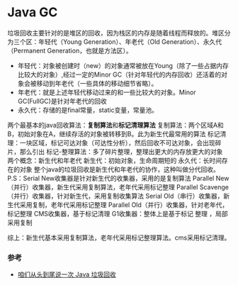 # Java GC

垃圾回收主要针对的是堆区的回收，因为栈区的内存是随着线程而释放的。堆区分为三个区：年轻代（Young Generation）、年老代（Old Generation）、永久代（Permanent Generation，也就是方法区）。

* 年轻代：对象被创建时（new）的对象通常被放在Young（除了一些占据内存比较大的对象）,经过一定的Minor GC（针对年轻代的内存回收）还活着的对象会被移动到年老代（一些具体的移动细节省略）。
* 年老代：就是上述年轻代移动过来的和一些比较大的对象。Minor GC(FullGC)是针对年老代的回收
* 永久代：存储的是final常量，static变量，常量池。


两个最基本的java回收算法：**复制算法**和**标记清理算法**
复制算法：两个区域A和B，初始对象在A，继续存活的对象被转移到B。此为新生代最常用的算法
标记清理：一块区域，标记可达对象（可达性分析），然后回收不可达对象，会出现碎片，那么引出
标记-整理算法：多了碎片整理，整理出更大的内存放更大的对象
两个概念：新生代和年老代
新生代：初始对象，生命周期短的
永久代：长时间存在的对象
整个java的垃圾回收是新生代和年老代的协作，这种叫做分代回收。
P.S：Serial New收集器是针对新生代的收集器，采用的是复制算法
Parallel New（并行）收集器，新生代采用复制算法，老年代采用标记整理
Parallel Scavenge（并行）收集器，针对新生代，采用复制收集算法
Serial Old（串行）收集器，新生代采用复制，老年代采用标记整理
Parallel Old（并行）收集器，针对老年代，标记整理
CMS收集器，基于标记清理
G1收集器：整体上是基于标记 整理 ，局部采用复制

综上：新生代基本采用复制算法，老年代采用标记整理算法。cms采用标记清理。



### 参考

* [咱们从头到尾说一次 Java 垃圾回收](https://www.infoq.cn/article/ZOYqRI4c-BFKmUBmzmKN?utm_source=rss&utm_medium=article)